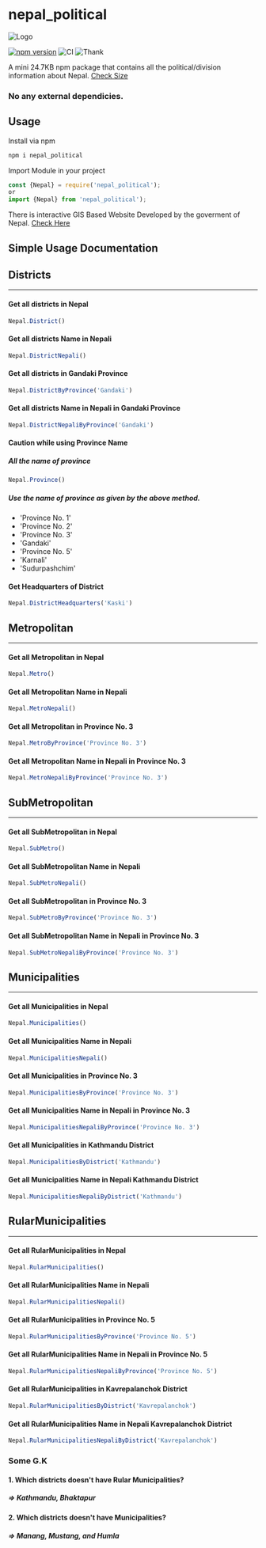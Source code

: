 # nepal_political
![Logo](http://i68.tinypic.com/iddumb.png)

[![npm version](https://badge.fury.io/js/nepal_political.svg)](https://www.npmjs.com/package/nepal_political)
![CI](https://travis-ci.org/ErKiran/nepal_political.svg?branch=master)
![Thank](https://img.shields.io/badge/Say%20Thanks-!-1EAEDB.svg)

A mini 24.7KB npm package that contains all the political/division information about Nepal. [Check Size](https://bundlephobia.com/result?p=nepal_political@1.1.0)

### No any external dependicies. 
## Usage


Install via npm 
``` js
npm i nepal_political
``` 

Import Module in your project
``` js 
const {Nepal} = require('nepal_political');
or
import {Nepal} from 'nepal_political');
```

There is interactive GIS Based Website Developed by the goverment of Nepal. [Check Here](http://103.69.124.141/)

## Simple Usage Documentation

## Districts
_____________________________________________________
#### Get all districts in Nepal

```js
Nepal.District()
```

#### Get all districts Name in Nepali

```js
Nepal.DistrictNepali()
```

#### Get all districts in Gandaki Province
```js
Nepal.DistrictByProvince('Gandaki')
``` 
#### Get all districts Name in Nepali in Gandaki Province
```js
Nepal.DistrictNepaliByProvince('Gandaki')
```

#### Caution while using Province Name
##### All the name of province 
```js
Nepal.Province()
```
##### Use the name of province as given by the above method.
* 'Province No. 1'
* 'Province No. 2'
* 'Province No. 3'
* 'Gandaki'
* 'Province No. 5'
* 'Karnali'
* 'Sudurpashchim' 

#### Get Headquarters of District
```js
Nepal.DistrictHeadquarters('Kaski')
```

## Metropolitan
____________________________________________________________
#### Get all Metropolitan in Nepal
```js
Nepal.Metro()
```
#### Get all Metropolitan Name in Nepali
```js
Nepal.MetroNepali()
```

#### Get all Metropolitan  in Province No. 3
```js
Nepal.MetroByProvince('Province No. 3')
``` 
#### Get all Metropolitan Name in Nepali in Province No. 3
```js
Nepal.MetroNepaliByProvince('Province No. 3')
```
## SubMetropolitan 
__________________________________________________
#### Get all SubMetropolitan in Nepal
```js
Nepal.SubMetro()
```
#### Get all SubMetropolitan Name in Nepali
```js
Nepal.SubMetroNepali()
```

#### Get all SubMetropolitan  in Province No. 3
```js
Nepal.SubMetroByProvince('Province No. 3')
``` 
#### Get all SubMetropolitan Name in Nepali in Province No. 3
```js
Nepal.SubMetroNepaliByProvince('Province No. 3')
```
## Municipalities
_____________________________________________________

#### Get all Municipalities in Nepal
```js
Nepal.Municipalities()
```
#### Get all Municipalities Name in Nepali
```js
Nepal.MunicipalitiesNepali()
```
#### Get all Municipalities  in Province No. 3
```js
Nepal.MunicipalitiesByProvince('Province No. 3')
``` 
#### Get all Municipalities Name in Nepali in Province No. 3
```js
Nepal.MunicipalitiesNepaliByProvince('Province No. 3')
```

#### Get all Municipalities  in Kathmandu District
```js
Nepal.MunicipalitiesByDistrict('Kathmandu')
``` 
#### Get all Municipalities Name in Nepali Kathmandu District
```js
Nepal.MunicipalitiesNepaliByDistrict('Kathmandu')
```
## RularMunicipalities
_____________________________________________________

#### Get all RularMunicipalities in Nepal
```js
Nepal.RularMunicipalities()
```
#### Get all RularMunicipalities Name in Nepali
```js
Nepal.RularMunicipalitiesNepali()
```
#### Get all RularMunicipalities  in Province No. 5
```js
Nepal.RularMunicipalitiesByProvince('Province No. 5')
``` 
#### Get all RularMunicipalities Name in Nepali in Province No. 5
```js
Nepal.RularMunicipalitiesNepaliByProvince('Province No. 5')
```

#### Get all RularMunicipalities  in Kavrepalanchok District
```js
Nepal.RularMunicipalitiesByDistrict('Kavrepalanchok')
``` 
#### Get all RularMunicipalities Name in Nepali Kavrepalanchok District
```js
Nepal.RularMunicipalitiesNepaliByDistrict('Kavrepalanchok')
```
### Some G.K 
#### 1. Which districts doesn't have Rular Municipalities? 
##### => Kathmandu, Bhaktapur

#### 2. Which districts doesn't have Municipalities?
##### => Manang, Mustang, and Humla

